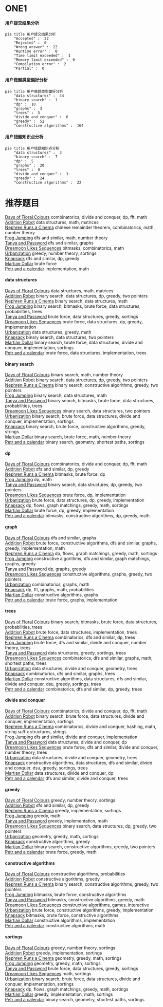 # __ONE1__
<!-- tabs:start -->
#### **用户提交结果分析**

```mermaid
pie title 用户提交结果分析
    "Accepted" :  22
    "Rejected" :  0
    "Wrong answer" :  22
    "Runtime error" :  0
    "Time limit exceeded" :  1
    "Memory limit exceeded" :  0
    "Compilation error" :  2
    "Partial" :  0
```
#### **用户做题类型偏好分析**

```mermaid
pie title 用户做题类型偏好分析
    "data structures" :  44
    "binary search" :  1
    "dp" :  10
    "graphs" :  3
    "trees" :  5
    "divide and conquer" :  0
    "greedy" :  52
    "constructive algorithms" :  164
```
#### **用户错题知识点分析**

```mermaid
pie title 用户错题知识点分析
    "data structures" :  3
    "binary search" :  7
    "dp" :  5
    "graphs" :  20
    "trees" :  0
    "divide and conquer" :  1
    "greedy" :  24
    "constructive algorithms" :  22
```
<!-- tabs:end -->
# 推荐题目
[Days of Floral Colours](http://codeforces.com/problemset/problem/848/E)		combinatorics,
                        divide and conquer,
                        dp,
                        fft,
                        math		  
[Addition Robot](http://codeforces.com/problemset/problem/1252/K)		data structures,
                        math,
                        matrices		  
[Nephren Runs a Cinema](http://codeforces.com/problemset/problem/896/D)		chinese remainder theorem,
                        combinatorics,
                        math,
                        number theory		  
[Frog Jumping](http://codeforces.com/problemset/problem/1146/D)		dfs and similar,
                        math,
                        number theory		  
[Tanya and Password](http://codeforces.com/problemset/problem/508/D)		dfs and similar,
                        graphs		  
[Dreamoon Likes Sequences](https://codeforces.com/contest/1330/problem/D)		bitmasks,
                        combinatorics,
                        math		  
[Urbanization](http://codeforces.com/problemset/problem/735/B)		greedy,
                        number theory,
                        sortings		  
[Knapsack](http://codeforces.com/problemset/problem/1132/E)		dfs and similar,
                        dp,
                        greedy		  
[Martian Dollar](http://codeforces.com/problemset/problem/41/B)		brute force		  
[Petr and a calendar](http://codeforces.com/problemset/problem/760/A)		implementation,
                        math		  
<!-- tabs:start -->
#### **data structures**
[Days of Floral Colours](http://codeforces.com/problemset/problem/1252/K)		data structures,
                        math,
                        matrices		  
[Addition Robot](http://codeforces.com/problemset/problem/1492/C)		binary search,
                        data structures,
                        dp,
                        greedy,
                        two pointers		  
[Nephren Runs a Cinema](http://codeforces.com/problemset/problem/1490/G)		binary search,
                        data structures,
                        math		  
[Frog Jumping](http://codeforces.com/problemset/problem/1479/D)		binary search,
                        bitmasks,
                        brute force,
                        data structures,
                        probabilities,
                        trees		  
[Tanya and Password](http://codeforces.com/problemset/problem/1497/A)		brute force,
                        data structures,
                        greedy,
                        sortings		  
[Dreamoon Likes Sequences](http://codeforces.com/problemset/problem/1491/C)		brute force,
                        data structures,
                        dp,
                        greedy,
                        implementation		  
[Urbanization](http://codeforces.com/problemset/problem/1492/B)		data structures,
                        greedy,
                        math		  
[Knapsack](http://codeforces.com/problemset/problem/1436/E)		binary search,
                        data structures,
                        two pointers		  
[Martian Dollar](http://codeforces.com/problemset/problem/1461/D)		binary search,
                        brute force,
                        data structures,
                        divide and conquer,
                        implementation,
                        sortings		  
[Petr and a calendar](http://codeforces.com/problemset/problem/1511/C)		brute force,
                        data structures,
                        implementation,
                        trees		  
#### **binary search**
[Days of Floral Colours](http://codeforces.com/problemset/problem/955/C)		binary search,
                        math,
                        number theory		  
[Addition Robot](http://codeforces.com/problemset/problem/1492/C)		binary search,
                        data structures,
                        dp,
                        greedy,
                        two pointers		  
[Nephren Runs a Cinema](http://codeforces.com/problemset/problem/1463/D)		binary search,
                        constructive algorithms,
                        greedy,
                        two pointers		  
[Frog Jumping](http://codeforces.com/problemset/problem/1490/G)		binary search,
                        data structures,
                        math		  
[Tanya and Password](http://codeforces.com/problemset/problem/1479/D)		binary search,
                        bitmasks,
                        brute force,
                        data structures,
                        probabilities,
                        trees		  
[Dreamoon Likes Sequences](http://codeforces.com/problemset/problem/1436/E)		binary search,
                        data structures,
                        two pointers		  
[Urbanization](http://codeforces.com/problemset/problem/1461/D)		binary search,
                        brute force,
                        data structures,
                        divide and conquer,
                        implementation,
                        sortings		  
[Knapsack](http://codeforces.com/problemset/problem/1493/C)		binary search,
                        brute force,
                        constructive algorithms,
                        greedy,
                        strings		  
[Martian Dollar](http://codeforces.com/problemset/problem/1487/D)		binary search,
                        brute force,
                        math,
                        number theory		  
[Petr and a calendar](http://codeforces.com/problemset/problem/1486/B)		binary search,
                        geometry,
                        shortest paths,
                        sortings		  
#### **dp**
[Days of Floral Colours](http://codeforces.com/problemset/problem/848/E)		combinatorics,
                        divide and conquer,
                        dp,
                        fft,
                        math		  
[Addition Robot](http://codeforces.com/problemset/problem/1132/E)		dfs and similar,
                        dp,
                        greedy		  
[Nephren Runs a Cinema](http://codeforces.com/problemset/problem/1342/F)		bitmasks,
                        brute force,
                        dp		  
[Frog Jumping](http://codeforces.com/problemset/problem/837/D)		dp,
                        math		  
[Tanya and Password](http://codeforces.com/problemset/problem/1492/C)		binary search,
                        data structures,
                        dp,
                        greedy,
                        two pointers		  
[Dreamoon Likes Sequences](https://codeforces.com/contest/1457/problem/C)		brute force,
                        dp,
                        implementation		  
[Urbanization](http://codeforces.com/problemset/problem/1491/C)		brute force,
                        data structures,
                        dp,
                        greedy,
                        implementation		  
[Knapsack](http://codeforces.com/problemset/problem/1437/C)		dp,
                        flows,
                        graph matchings,
                        greedy,
                        math,
                        sortings		  
[Martian Dollar](http://codeforces.com/problemset/problem/1499/B)		brute force,
                        dp,
                        greedy,
                        implementation		  
[Petr and a calendar](http://codeforces.com/problemset/problem/1491/D)		bitmasks,
                        constructive algorithms,
                        dp,
                        greedy,
                        math		  
#### **graph**
[Days of Floral Colours](http://codeforces.com/problemset/problem/508/D)		dfs and similar,
                        graphs		  
[Addition Robot](http://codeforces.com/problemset/problem/1487/C)		brute force,
                        constructive algorithms,
                        dfs and similar,
                        graphs,
                        greedy,
                        implementation,
                        math		  
[Nephren Runs a Cinema](http://codeforces.com/problemset/problem/1437/C)		dp,
                        flows,
                        graph matchings,
                        greedy,
                        math,
                        sortings		  
[Frog Jumping](http://codeforces.com/problemset/problem/1470/D)		constructive algorithms,
                        dfs and similar,
                        graph matchings,
                        graphs,
                        greedy		  
[Tanya and Password](http://codeforces.com/problemset/problem/1476/C)		dp,
                        graphs,
                        greedy		  
[Dreamoon Likes Sequences](http://codeforces.com/problemset/problem/1304/D)		constructive algorithms,
                        graphs,
                        greedy,
                        two pointers		  
[Urbanization](http://codeforces.com/problemset/problem/1475/C)		combinatorics,
                        graphs,
                        math		  
[Knapsack](http://codeforces.com/problemset/problem/553/E)		dp,
                        fft,
                        graphs,
                        math,
                        probabilities		  
[Martian Dollar](http://codeforces.com/problemset/problem/1495/C)		constructive algorithms,
                        graphs		  
[Petr and a calendar](http://codeforces.com/problemset/problem/1510/K)		brute force,
                        graphs,
                        implementation		  
#### **trees**
[Days of Floral Colours](http://codeforces.com/problemset/problem/1479/D)		binary search,
                        bitmasks,
                        brute force,
                        data structures,
                        probabilities,
                        trees		  
[Addition Robot](http://codeforces.com/problemset/problem/1511/C)		brute force,
                        data structures,
                        implementation,
                        trees		  
[Nephren Runs a Cinema](http://codeforces.com/problemset/problem/1499/F)		combinatorics,
                        dfs and similar,
                        dp,
                        trees		  
[Frog Jumping](http://codeforces.com/problemset/problem/1491/E)		brute force,
                        dfs and similar,
                        divide and conquer,
                        number theory,
                        trees		  
[Tanya and Password](http://codeforces.com/problemset/problem/1466/D)		data structures,
                        greedy,
                        sortings,
                        trees		  
[Dreamoon Likes Sequences](http://codeforces.com/problemset/problem/1495/D)		combinatorics,
                        dfs and similar,
                        graphs,
                        math,
                        shortest paths,
                        trees		  
[Urbanization](http://codeforces.com/problemset/problem/1303/G)		data structures,
                        divide and conquer,
                        geometry,
                        trees		  
[Knapsack](http://codeforces.com/problemset/problem/1454/E)		combinatorics,
                        dfs and similar,
                        graphs,
                        trees		  
[Martian Dollar](http://codeforces.com/problemset/problem/1494/D)		constructive algorithms,
                        data structures,
                        dfs and similar,
                        divide and conquer,
                        dsu,
                        greedy,
                        sortings,
                        trees		  
[Petr and a calendar](http://codeforces.com/problemset/problem/1292/C)		combinatorics,
                        dfs and similar,
                        dp,
                        greedy,
                        trees		  
#### **divide and conquer**
[Days of Floral Colours](http://codeforces.com/problemset/problem/848/E)		combinatorics,
                        divide and conquer,
                        dp,
                        fft,
                        math		  
[Addition Robot](http://codeforces.com/problemset/problem/1461/D)		binary search,
                        brute force,
                        data structures,
                        divide and conquer,
                        implementation,
                        sortings		  
[Nephren Runs a Cinema](http://codeforces.com/problemset/problem/1466/G)		combinatorics,
                        divide and conquer,
                        hashing,
                        math,
                        string suffix structures,
                        strings		  
[Frog Jumping](http://codeforces.com/problemset/problem/1490/D)		dfs and similar,
                        divide and conquer,
                        implementation		  
[Tanya and Password](https://codeforces.com/contest/1483/problem/C)		data structures,
                        divide and conquer,
                        dp		  
[Dreamoon Likes Sequences](http://codeforces.com/problemset/problem/1491/E)		brute force,
                        dfs and similar,
                        divide and conquer,
                        number theory,
                        trees		  
[Urbanization](http://codeforces.com/problemset/problem/1303/G)		data structures,
                        divide and conquer,
                        geometry,
                        trees		  
[Knapsack](http://codeforces.com/problemset/problem/1494/D)		constructive algorithms,
                        data structures,
                        dfs and similar,
                        divide and conquer,
                        dsu,
                        greedy,
                        sortings,
                        trees		  
[Martian Dollar](http://codeforces.com/problemset/problem/1482/E)		data structures,
                        divide and conquer,
                        dp		  
[Petr and a calendar](http://codeforces.com/problemset/problem/566/C)		dfs and similar,
                        divide and conquer,
                        trees		  
#### **greedy**
[Days of Floral Colours](http://codeforces.com/problemset/problem/735/B)		greedy,
                        number theory,
                        sortings		  
[Addition Robot](http://codeforces.com/problemset/problem/1132/E)		dfs and similar,
                        dp,
                        greedy		  
[Nephren Runs a Cinema](http://codeforces.com/problemset/problem/1011/A)		greedy,
                        implementation,
                        sortings		  
[Frog Jumping](http://codeforces.com/problemset/problem/569/B)		greedy,
                        math		  
[Tanya and Password](http://codeforces.com/problemset/problem/1209/A)		greedy,
                        implementation,
                        math		  
[Dreamoon Likes Sequences](http://codeforces.com/problemset/problem/1492/C)		binary search,
                        data structures,
                        dp,
                        greedy,
                        two pointers		  
[Urbanization](https://codeforces.com/contest/1496/problem/C)		geometry,
                        greedy,
                        math,
                        sortings		  
[Knapsack](http://codeforces.com/problemset/problem/1493/A)		constructive algorithms,
                        greedy		  
[Martian Dollar](http://codeforces.com/problemset/problem/1463/D)		binary search,
                        constructive algorithms,
                        greedy,
                        two pointers		  
[Petr and a calendar](http://codeforces.com/problemset/problem/1462/C)		brute force,
                        greedy,
                        math		  
#### **constructive algorithms**
[Days of Floral Colours](http://codeforces.com/problemset/problem/1454/A)		constructive algorithms,
                        probabilities		  
[Addition Robot](http://codeforces.com/problemset/problem/1493/A)		constructive algorithms,
                        greedy		  
[Nephren Runs a Cinema](http://codeforces.com/problemset/problem/1463/D)		binary search,
                        constructive algorithms,
                        greedy,
                        two pointers		  
[Frog Jumping](https://codeforces.com/contest/1456/problem/B)		bitmasks,
                        brute force,
                        constructive algorithms		  
[Tanya and Password](http://codeforces.com/problemset/problem/1492/D)		bitmasks,
                        constructive algorithms,
                        greedy,
                        math		  
[Dreamoon Likes Sequences](https://codeforces.com/contest/1504/problem/D)		constructive algorithms,
                        games,
                        interactive		  
[Urbanization](https://codeforces.com/contest/1483/problem/A)		brute force,
                        constructive algorithms,
                        greedy,
                        implementation		  
[Knapsack](https://codeforces.com/contest/1457/problem/D)		bitmasks,
                        brute force,
                        constructive algorithms		  
[Martian Dollar](http://codeforces.com/problemset/problem/1513/A)		constructive algorithms,
                        implementation		  
[Petr and a calendar](http://codeforces.com/problemset/problem/1473/C)		constructive algorithms,
                        math		  
#### **sortings**
[Days of Floral Colours](http://codeforces.com/problemset/problem/735/B)		greedy,
                        number theory,
                        sortings		  
[Addition Robot](http://codeforces.com/problemset/problem/1011/A)		greedy,
                        implementation,
                        sortings		  
[Nephren Runs a Cinema](https://codeforces.com/contest/1496/problem/C)		geometry,
                        greedy,
                        math,
                        sortings		  
[Frog Jumping](http://codeforces.com/problemset/problem/1495/A)		geometry,
                        greedy,
                        math,
                        sortings		  
[Tanya and Password](http://codeforces.com/problemset/problem/1497/A)		brute force,
                        data structures,
                        greedy,
                        sortings		  
[Dreamoon Likes Sequences](http://codeforces.com/problemset/problem/1427/A)		math,
                        sortings		  
[Urbanization](http://codeforces.com/problemset/problem/1461/D)		binary search,
                        brute force,
                        data structures,
                        divide and conquer,
                        implementation,
                        sortings		  
[Knapsack](http://codeforces.com/problemset/problem/1437/C)		dp,
                        flows,
                        graph matchings,
                        greedy,
                        math,
                        sortings		  
[Martian Dollar](http://codeforces.com/problemset/problem/1473/A)		greedy,
                        implementation,
                        math,
                        sortings		  
[Petr and a calendar](http://codeforces.com/problemset/problem/1486/B)		binary search,
                        geometry,
                        shortest paths,
                        sortings		  
<!-- tabs:end -->
